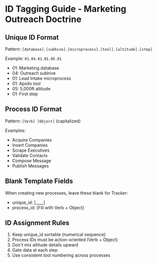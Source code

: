 # ID Tagging Guide - Marketing Outreach Doctrine

## Unique ID Format
Pattern: `[database].[subhive].[microprocess].[tool].[altitude].[step]`

Example: `01.04.01.01.05.01`
- 01: Marketing database
- 04: Outreach subhive  
- 01: Lead Intake microprocess
- 01: Apollo tool
- 05: 5,000ft altitude
- 01: First step

## Process ID Format
Pattern: `[Verb] [Object]` (capitalized)

Examples:
- Acquire Companies
- Insert Companies
- Scrape Executives
- Validate Contacts
- Compose Message
- Publish Messages

## Blank Template Fields
When creating new processes, leave these blank for Tracker:
- unique_id: [____]
- process_id: [Fill with Verb + Object]

## ID Assignment Rules
1. Keep unique_id sortable (numerical sequence)
2. Process IDs must be action-oriented (Verb + Object)
3. Don't mix altitude details upward
4. Gate data at each step
5. Use consistent tool numbering across processes
